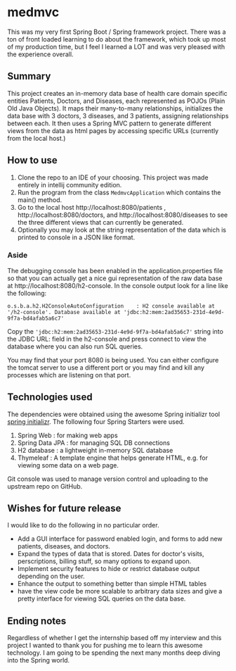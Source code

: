 # medmvc

This was my very first Spring Boot / Spring framework project. There was a ton of front loaded learning to do about the framework, which took up most of my production time, but I feel I learned a LOT and was very pleased with the experience overall.

## Summary
This project creates an in-memory data base of health care domain specific entities Patients, Doctors, and Diseases, each represented as POJOs (Plain Old Java Objects). It maps their many-to-many relationships, initializes the data base with 3 doctors, 3 diseases, and 3 patients, assigning relationships between each. It then uses a Spring MVC pattern to generate different views from the data as html pages by accessing specific URLs (currently from the local host.)

## How to use
1. Clone the repo to an IDE of your choosing. This project was made entirely in intellij community edition.
2. Run the program from the class `MedmvcApplication` which contains the main() method.
3. Go to the local host http://localhost:8080/patients , http://localhost:8080/doctors, and http://localhost:8080/diseases to see the three different views that can currently be generated.
4. Optionally you may look at the string representation of the data which is printed to console in a JSON like format.

### Aside
The debugging console has been enabled in the application.properties file so that you can actually get a nice gui representation of the raw data base at http://localhost:8080/h2-console. In the console output look for a line like the following:
```
o.s.b.a.h2.H2ConsoleAutoConfiguration    : H2 console available at '/h2-console'. Database available at 'jdbc:h2:mem:2ad35653-231d-4e9d-9f7a-bd4afab5a6c7'
```
Copy the `'jdbc:h2:mem:2ad35653-231d-4e9d-9f7a-bd4afab5a6c7'` string into the JDBC URL: field in the h2-console and press connect to view the database where you can also run SQL queries.

You may find that your port 8080 is being used. You can either configure the tomcat server to use a different port or you may find and kill any processes which are listening on that port.

## Technologies used
The dependencies were obtained using the awesome Spring initializr tool [spring initializr](https://start.spring.io/). The following four Spring Starters were used.
1. Spring Web : for making web apps
2. Spring Data JPA : for managing SQL DB connections
3. H2 database : a lightweight in-memory SQL database
4. Thymeleaf : A template engine that helps generate HTML, e.g. for viewing some data on a web page.

Git console was used to manage version control and uploading to the upstream repo on GitHub.

## Wishes for future release
I would like to do the following in no particular order.
- Add a GUI interface for password enabled login, and forms to add new patients, diseases, and doctors.
- Expand the types of data that is stored. Dates for doctor's visits, perscriptions, billing stuff, so many options to expand upon.
- Implement security features to hide or restrict database output depending on the user.
- Enhance the output to something better than simple HTML tables
- have the view code be more scalable to arbitrary data sizes and give a pretty interface for viewing SQL queries on the data base.

## Ending notes
Regardless of whether I get the internship based off my interview and this project I wanted to thank you for pushing me to learn this awesome technology. I am going to be spending the next many months deep diving into the Spring world.

